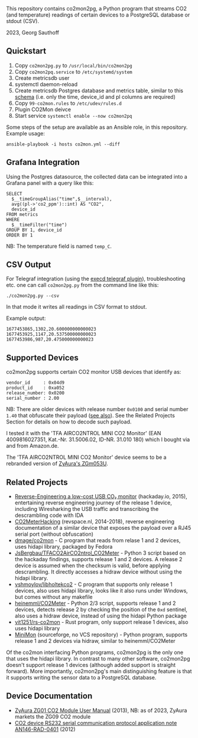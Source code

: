 This repository contains co2mon2pg, a Python program that streams
CO2 (and temperature) readings of certain devices to a PostgreSQL
database or stdout (CSV).

2023, Georg Sauthoff


## Quickstart

1. Copy `co2mon2pg.py` to `/usr/local/bin/co2mon2pg`
2. Copy `co2mon2pq.service` to `/etc/systemd/system`
3. Create metricsdb user
4. systemctl daemon-reload
5. Create metricsdb Postgres database and metrics table,
   similar to this [schema](https://github.com/gsauthof/lorawan#table-schema)
   (i.e. only the time, device_id and pl columns are required)
6. Copy `99-co2mon.rules` to `/etc/udev/rules.d`
7. Plugin CO2Mon deivce
8. Start service `systemctl enable --now co2mon2pq`

Some steps of the setup are available as an Ansible role, in this repository.
Example usage:

```
ansible-playbook -i hosts co2mon.yml --diff
```

## Grafana Integration

Using the Postgres datasource, the collected data can be
integrated into a Grafana panel with a query like this:

```
SELECT
  $__timeGroupAlias("time",$__interval),
  avg((pl->'co2_ppm')::int) AS "CO2",
  device_id
FROM metrics
WHERE
  $__timeFilter("time")
GROUP BY 1, device_id
ORDER BY 1
```

NB: The temperature field is named `temp_C`.


## CSV Output

For Telegraf integration (using the [execd telegraf plugin][13]), troubleshooting etc.
one can call `co2mon2pg.py` from the command line like this:

```
./co2mon2pg.py --csv
```

In that mode it writes all readings in CSV format to stdout.

Example output:

```
1677453865,1302,20.600000000000023
1677453925,1147,20.537500000000023
1677453986,987,20.475000000000023
```


## Supported Devices

co2mon2pg supports certain CO2 monitor USB devices that identify as:

```
vendor_id     : 0x04d9
product_id    : 0xa052
release_number: 0x0200
serial_number : 2.00
```

NB: There are older devices with release number `0x0100` and serial number
`1.40` that obfuscate their payload ([see also][2]). See the Related Projects Section
for details on how to decode such payload.

I tested it with the 'TFA AIRCO2NTROL MINI CO2 Monitor' (EAN 4009816027351,
Kat.-Nr. 31.5006.02, ID-NR. 31.010 180) which I bought via and from Amazon.de.

The 'TFA AIRCO2NTROL MINI CO2 Monitor' device seems to be a rebranded version of
[ZyAura's ZGm053U][1].

## Related Projects

- [Reverse-Engineering a low-cost USB CO₂ monitor][3] (hackaday.io, 2015), entertaining reverse engineering journey of the release 1 device, including Wiresharking the USB traffic and transcribing the descrambling code with IDA
- [CO2MeterHacking][4] (revspace.nl, 2014-2018), reverse engineering documentation
of a similar device that exposes the payload over a RJ45 serial port (without obfuscation)
- [dmage/co2mon][5] - C program that reads from relase 1 and 2 devices, uses hidapi library, packaged by Fedora
- [JsBergbau/TFACO2AirCO2ntrol_CO2Meter][6] - Python 3 script based on the hackaday findings, supports release 1 and 2 devices. A release 2 device is assumed when the checksum is valid, before applying descrambling. It directly accesses a hidraw device without using the hidapi library.
- [vshmoylov/libholtekco2][7] - C program that supports only release 1 devices, also uses hidapi library, looks like it also runs under Windows, but comes without any makefile
- [heinemml/CO2Meter][8] - Python 2/3 script, supports release 1 and 2 devices, detects release 2 by checking the position of the `0xd` sentinel, also uses a hidraw device, instead of using the hidapi Python package
- [vit1251/rs-co2mon][9] - Rust program, only support release 1 devices, also uses hidapi library
- [MiniMon][10] (sourceforge, no VCS repository) - Python program, supports release 1 and 2 devices via hidraw, similar to heinemml/CO2Meter

Of the co2mon interfacing Python programs, co2mon2pg is the only
one that uses the hidapi library.
In contrast to many other software, co2mon2pg doesn't support
release 1 devices (although added support is straight forward).
More importantly, co2mon2pg's main distinguishing feature is that
it supports writing the sensor data to a PostgreSQL database.


## Device Documentation

- [ZyAura ZG01 CO2 Module User Manual][12] (2013), NB: as of 2023,
  ZyAura markets the ZG09 CO2 module
- [CO2 device RS232 serial communication protocol application note AN146-RAD-0401][11] (2012)


[1]: https://www.zyaura.com/product-detail/zgm053u/
[2]: https://github.com/dmage/co2mon/issues/41#issuecomment-1430523844
[3]: https://hackaday.io/project/5301/logs?sort=oldest
[4]: https://revspace.nl/CO2MeterHacking
[5]: https://github.com/dmage/co2mon
[6]: https://github.com/JsBergbau/TFACO2AirCO2ntrol_CO2Meter
[7]: https://github.com/vshmoylov/libholtekco2
[8]: https://github.com/heinemml/CO2Meter
[9]: https://github.com/vit1251/rs-co2mon
[10]: https://sourceforge.net/projects/minimon/files/
[11]: http://co2meters.com/Documentation/AppNotes/AN146-RAD-0401-serial-communication.pdf
[12]: https://revspace.nl/images/2/2e/ZyAura_CO2_Monitor_Carbon_Dioxide_ZG01_Module_english_manual-1.pdf
[13]: https://github.com/influxdata/telegraf/blob/master/plugins/inputs/execd/README.md


